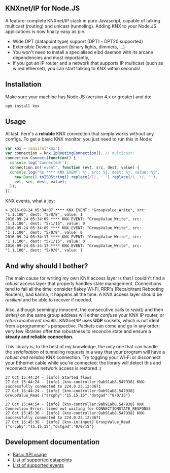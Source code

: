 ## KNXnet/IP for Node.JS

A feature-complete KNXnet/IP stack in pure Javascript, capable of talking multicast (routing) and unicast (tunneling). Adding KNX to your Node.JS applications is now finally easy as pie.
- Wide DPT (datapoint type) support (DPT1 - DPT20 supported)
- Extensible Device support (binary lights, dimmers, ...)
- You won't need to install a specialised eibd daemon with its arcane dependencies  and most importantly,
- If you got an IP router and a network that supports IP multicast (such as wired ethernet), you can start talking to KNX within seconds!

## Installation

Make sure your machine has Node.JS (version 4.x or greater) and do:

`npm install knx`

## Usage

At last, here's a **reliable** KNX connection that simply works without any configs. To get a basic KNX monitor, you just need to run this in Node:

```js
var knx = require('knx');
var connection = knx.IpRoutingConnection(); // multicast!
connection.Connect(function() {
  console.log('Connected!');
  connection.on('event', function (evt, src, dest, value) {
  console.log("%s **** KNX EVENT: %j, src: %j, dest: %j, value: %j",
    new Date().toISOString().replace(/T/, ' ').replace(/\..+/, ''),
    evt, src, dest, value);
  });
});
```

KNX events, what a joy:

```
> 2016-09-24 05:34:07 **** KNX EVENT: "GroupValue_Write", src: "1.1.100", dest: "5/0/8", value: 1
2016-09-24 05:34:09 **** KNX EVENT: "GroupValue_Write", src: "1.1.100", dest: "5/1/15", value: 0
2016-09-24 05:34:09 **** KNX EVENT: "GroupValue_Write", src: "1.1.100", dest: "5/0/8", value: 0
2016-09-24 05:34:17 **** KNX EVENT: "GroupValue_Write", src: "1.1.100", dest: "5/1/15", value: 0
2016-09-24 05:34:17 **** KNX EVENT: "GroupValue_Write", src: "1.1.100", dest: "5/0/8", value: 1
```

## And why should I bother?

The main cause for writing my own KNX access layer is that I couldn't find a *robust* access layer that properly handles state management.
Connections tend to fail all the time; consider flakey Wi-Fi, RRR's (Recalcitrant Rebooting Routers), bad karma, it happens all the time. A KNX access layer should be *resilient* and be able to recover if needed.

Also, although seemingly innocent, the consecutive calls to *read()* and then *write()* on the same group address will either *confuse* your KNX IP router, or *return incoherent results*.
KNXnet/IP uses **UDP** sockets, which is not ideal from a programmer's perspective. Packets can come and go in any order; very few libraries offer the robustness to reconcile state and ensure a **steady and reliable connection**.

This library is, to the best of my knowledge, the only one that can handle the *serialisation* of tunneling requests in a way that your program will have a *robust and reliable* KNX connection. Try toggling your Wi-Fi or disconnect your Ethernet cable while you're connected; the library will detect this and reconnect when network access is restored :)

```
27 Oct 15:44:24 - [info] Started flows
27 Oct 15:44:24 - [info] [knx-controller:9ab91ab8.547938] KNX: successfully connected to 224.0.23.12:3671
27 Oct 15:44:24 - [info] [knx-controller:9ab91ab8.547938] GroupValue_Read {"srcphy":"15.15.15","dstgad":"0/0/15"}
...
27 Oct 15:44:54 - [info] [knx-controller:9ab91ab8.547938] KNX Connection Error: timed out waiting for CONNECTIONSTATE_RESPONSE
27 Oct 15:45:36 - [info] [knx-controller:9ab91ab8.547938] KNX: successfully connected to 224.0.23.12:3671
27 Oct 15:45:36 - [info] [knx-in:input] GroupValue_Read {"srcphy":"15.15.15","dstgad":"0/0/15"}
```

## Development documentation

- [Basic API usage](../master/README-API.md)
- [List of supported datapoints](../master/README-datapoints.md)
- [List of supported events](../master/README-events.md)
